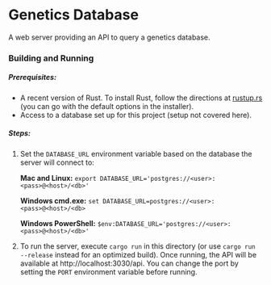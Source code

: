 # Genetics Database

A web server providing an API to query a genetics database.

### Building and Running

##### Prerequisites:

- A recent version of Rust. To install Rust, follow the directions at [rustup.rs](https://rustup.rs/) (you can go with the default options in the installer).
- Access to a database set up for this project (setup not covered here).

##### Steps:

1. Set the `DATABASE_URL` environment variable based on the database the server will connect to:

    **Mac and Linux:** `export DATABASE_URL='postgres://<user>:<pass>@<host>/<db>'`

    **Windows cmd.exe:** `set DATABASE_URL=postgres://<user>:<pass>@<host>/<db>`

    **Windows PowerShell:** `$env:DATABASE_URL='postgres://<user>:<pass>@<host>/<db>'`

2. To run the server, execute `cargo run` in this directory (or use `cargo run --release` instead for an optimized build). Once running, the API will be available at http://localhost:3030/api. You can change the port by setting the `PORT` environment variable before running.
